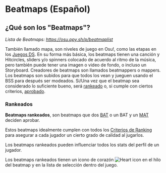 # Beatmaps (Español)

## ¿Qué son los "Beatmaps"?

*Lista de Beatmaps: <https://osu.ppy.sh/p/beatmaplist>*

También llamado mapa, son niveles de juego en Osu!, como las etapas en los [Juegos DS](/wiki/Glossary). En su forma más básica, los beatmaps tienen una canción y Hitcircles, sliders y/o spinners colocado de acuerdo al ritmo de la música, pero también puede tener una imagen o video de fondo, o incluso un Storyboard. Creadores de beatmaps son llamados beatmappers o mappers. Los beatmaps son subidos para que todos los vean y jueguen usando el BSS para después ser modeados. Si/Una vez que el beatmap sea considerado lo suficiente bueno, será [rankeado](/wiki/Beatmaps) o, si cumple con ciertos criterios, [aprobado](/wiki/Beatmaps).

### Rankeados

**Beatmaps rankeados**, son beatmaps que dos [BAT](/wiki/Beatmap_Nomination_Group) o un BAT y un [MAT](/wiki/Glossary) deciden aprobar.

Estos beatmaps idealmente cumplen con todos los [Criterios de Ranking](/wiki/Ranking_Criteria) para asegurar a cada jugador un cierto grado de calidad al jugarlos.

Los beatmaps rankeados pueden influenciar todos los stats del perfil de un jugador.

Los beatmaps rankeados tienen un icono de corazón ![Heart icon](/wiki/shared/Heart.gif) en el hilo del beatmap y en la lista de selección dentro del juego.
